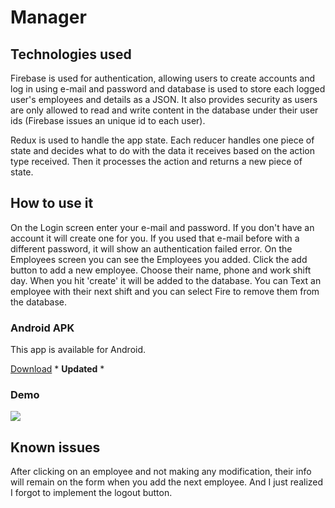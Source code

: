
# Manager

## Technologies used

Firebase is used for authentication, allowing users to create accounts and log in using e-mail and password and database is used to store each logged user's employees and details as a JSON. It also provides security as users are only allowed to read and write content in the database under their user ids (Firebase issues an unique id to each user).

Redux is used to handle the app state. Each reducer handles one piece of state and decides what to do with the data it receives based on the action type received. Then it processes the action and returns a new piece of state.

## How to use it
On the Login screen enter your e-mail and password. If you don't have an account it will create one for you. If you used that e-mail before with a different password, it will show an authentication failed error.
On the Employees screen you can see the Employees you added. Click the add button to add a new employee. Choose their name, phone and work shift day. When you hit 'create' it will be added to the database. 
You can Text an employee with their next shift and you can select Fire to remove them from the database.

### Android APK
This app is available for Android.

[Download](https://github.com/she-dev/Manager/files/643973/manager-latest.apk.zip) * **Updated** *

### Demo
![](http://i.imgur.com/exKbvcs.gif)

## Known issues
After clicking on an employee and not making any modification, their info will remain on the form when you add the next employee.
And I just realized I forgot to implement the logout button.
